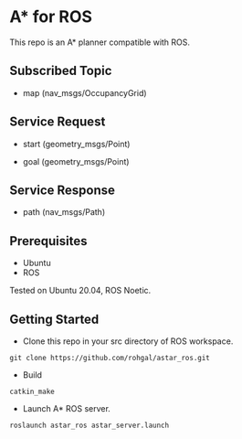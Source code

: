 # A* for ROS
This repo is an A* planner compatible with ROS.

## Subscribed Topic
- map (nav_msgs/OccupancyGrid)

## Service Request
- start (geometry_msgs/Point)

- goal (geometry_msgs/Point)

## Service Response
- path (nav_msgs/Path)

## Prerequisites
- Ubuntu
- ROS

Tested on Ubuntu 20.04, ROS Noetic.
## Getting Started
- Clone this repo in your src directory of ROS workspace.
```
git clone https://github.com/rohgal/astar_ros.git
```
- Build
```
catkin_make
```
- Launch A* ROS server.
```
roslaunch astar_ros astar_server.launch
```
